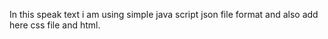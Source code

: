 In this speak text i am using simple java script json file format and also add here css file and html. 
